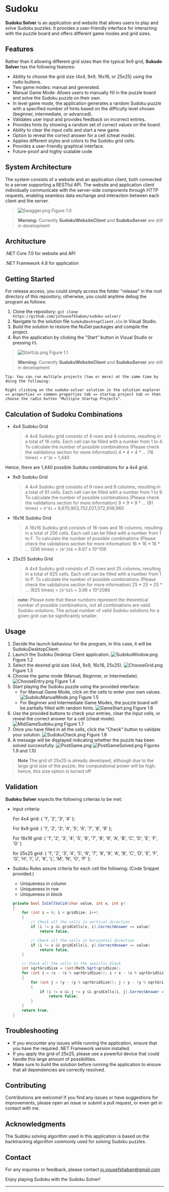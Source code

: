 # Sudoku

**Sudoku Solver** is an application and website that allows users to play and solve Sudoku puzzles. It provides a user-friendly interface for interacting with the puzzle board and offers different game modes and grid sizes.

## Features
Rather than it allowing different grid sizes than the typical 9x9 grid, **Sukudo Solver** has the following features:

- Ability to choose the grid size (4x4, 9x9, 16x16, or 25x25) using the radio buttons.
- Two game modes: manual and generated.
- Manual Game Mode: Allows users to manually fill in the puzzle board and solve the Sudoku puzzle on their own.
- In level game mode, the application generates a random Sudoku puzzle with a specified number of hints based on the difficulty level chosen (beginner, intermediate, or advanced).
- Validates user input and provides feedback on incorrect entries.
- Provides hints by showing a random set of correct values on the board.
- Ability to clear the input cells and start a new game.
- Option to reveal the correct answer for a cell (cheat mode).
- Applies different styles and colors to the Sudoku grid cells.
- Provides a user-friendly graphical interface.
- Future-proof and highly scalable code

## System Architecture

The system consists of a website and an application client, both connected to a server supporting a RESTful API. The website and application client individually communicate with the server-side components through HTTP requests, enabling seamless data exchange and interaction between each client and the server.

>![Swagger.png](Assets/Swagger.png)
>Figure 1.0

>**Warning:**
>Currently **SudokuWebsiteClient** and **SudokuServer** are still in development

## Architucture

.NET Core 7.0 for website and API

.NET Framework 4.8 for application

## Getting Started
For release access, you could simply access the folder "release" in the root directory of this repository; otherwise, you could anytime debug the program as follows:

1. Clone the repository: `git clone https://github.com/joYousefShaban/sudoku-solver/`
2. Navigate to the solution file `SudokuDesktopClient.sln` in Visual Studio.
3. Build the solution to restore the NuGet packages and compile the project.
4. Run the application by clicking the "Start" button in Visual Studio or pressing `F5`.
>![StartUp.png](Assets/StartUp.png)
>Figure 1.1

>**Warning:**
>Currently **SudokuWebsiteClient** and **SudokuServer** are still in development

    Tip: You can run multiple projects (two or more) at the same time by doing the following:

    Right clicking on the sudoko-solver solution in the solution explorer => properties => common properties tab => startup project tab => then choose the radio button "Multiple Startup Projects".



## Calculation of Sudoku Combinations
* 4x4 Sudoku Grid

    >A 4x4 Sudoku grid consists of 4 rows and 4 columns, resulting in a total of 16 cells. Each cell can be filled with a number from 1 to 4. To calculate the number of possible combinations (Please check the validations section for more information)
    4 * 4 * 4 * ... (16 times) = `4^16` = 1,440

Hence, there are 1,440 possible Sudoku combinations for a 4x4 grid.

* 9x9 Sudoku Grid

    >A 4x4 Sudoku grid consists of 9 rows and 9 columns, resulting in a total of 81 cells. Each cell can be filled with a number from 1 to 9. To calculate the number of possible combinations (Please check the validations section for more information)
    9 * 9 * 9 * ... (81 times) = `9^81` = 6,670,903,752,021,072,936,960

* 16x16 Sudoku Grid

    >A 16x16 Sudoku grid consists of 16 rows and 16 columns, resulting in a total of 256 cells. Each cell can be filled with a number from 1 to F. To calculate the number of possible combinations (Please check the validations section for more information)
    16 * 16 * 16 * ... (256 times) = `16^256` = 6.67 x 10^109

* 25x25 Sudoku Grid

    >A 4x4 Sudoku grid consists of 25 rows and 25 columns, resulting in a total of 625 cells. Each cell can be filled with a number from 1 to P. To calculate the number of possible combinations (Please check the validations section for more information)
    25 * 25 * 25 * ... (625 times) = `25^625` = 3.96 x 10^2086 

>**note:** Please note that these numbers represent the theoretical number of possible combinations, not all combinations are valid Sudoku solutions. The actual number of valid Sudoku solutions for a given grid can be significantly smaller.



## Usage
1. Decide the launch behaviour for the program, in this case, it will be SudokuDesktopClient:
2. Launch the Sudoku Desktop Client application.
    ![SudokuWindow.png](Assets/SudokuWindow.png)
    Figure 1.2
3. Select the desired grid size (4x4, 9x9, 16x16, 25x25).
    ![ChooseGrid.png](Assets/ChooseGrid.png)
    Figure 1.3
4. Choose the game mode (Manual, Beginner, or Intermediate).
    ![ChooseEntry.png](Assets/ChooseEntry.png)
    Figure 1.4
5. Start playing the Sudoku puzzle using the provided interface:
   - For Manual Game Mode, click on the cells to enter your own values.
    ![SudokuManualMode.png](Assets/SudokuManualMode.png)
    Figure 1.5
   - For Beginner and Intermediate Game Modes, the puzzle board will be partially filled with random hints.
    ![GameStart.png](Assets/GameStart.png)
    Figure 1.6
6. Use the provided buttons to check your entries, clear the input cells, or reveal the correct answer for a cell (cheat mode).
    ![MidGameSudoku.png](Assets/MidGameSudoku.png)
    Figure 1.7
7. Once you have filled in all the cells, click the "Check" button to validate your solution.
    ![SudokuCheck.png](Assets/SudokuCheck.png)
    Figure 1.8
8. A message will be displayed indicating whether the puzzle has been solved successfully.
    ![PostGame.png](Assets/PostGame.png)
    ![PostGameSolved.png](Assets/PostGameSolved.png)
    Figures 1.9 and 1.10

> **Note**
> The grid of 25x25 is already developed, although due to the large grid size of the puzzle, the computational power will be high; hence, this size option is turned off


## Validation
**Sudoku Solver** expects the following criterias to be met:
* Input criteria:

    For 4x4 grid: { '1', '2', '3', '4' };

    For 9x9 grid: { '1', '2', '3', '4', '5', '6', '7', '8', '9' };

    For 16x16 grid: { '1', '2', '3', '4', '5', '6', '7', '8', '9', 'A', 'B', 'C', 'D', 'E', 'F', 'G' }

    for 25x25 grid: { '1', '2', '3', '4', '5', '6', '7', '8', '9', 'A', 'B', 'C', 'D', 'E', 'F', 'G', 'H', 'I', 'J', 'K', 'L', 'M', 'N', 'O', 'P' };

* Sudoku Rules assure criteria for each cell the following: (Code Snippet provided.)
    * Uniqueness in column
    * Uniqueness in row
    * Uniqueness in block
    ``` c#
    private bool IsCellValid(char value, int x, int y)
    {
        for (int i = 0; i < gridSize; i++)
        {
            // Check all the cells in vertical direction
            if (i != y && gridCells[x, i].CorrectAnswer == value)
                return false;

            // Check all the cells in horizontal direction
            if (i != x && gridCells[i, y].CorrectAnswer == value)
                return false;
        }

        // Check all the cells in the specific block
        int sqrtGridSize = (int)Math.Sqrt(gridSize);
        for (int i = (x - (x % sqrtGridSize)); i < x - (x % sqrtGridSize) + sqrtGridSize; i++)
        {
            for (int j = (y - (y % sqrtGridSize)); j < y - (y % sqrtGridSize) + sqrtGridSize; j++)
            {
                if (i != x && j != y && gridCells[i, j].CorrectAnswer == (char)value)
                    return false;
            }
        }
        return true;
    }
    ```


## Troubleshooting

- If you encounter any issues while running the application, ensure that you have the required .NET Framework version installed.
- If you apply the grid of 25x25, please use a powerful device that could handle this large amount of possibilities.
- Make sure to build the solution before running the application to ensure that all dependencies are correctly resolved.

## Contributing

Contributions are welcome! If you find any issues or have suggestions for improvements, please open an issue or submit a pull request, or even get in contact with me.


## Acknowledgments

The Sudoku solving algorithm used in this application is based on the backtracking algorithm commonly used for solving Sudoku puzzles.

## Contact

For any inquiries or feedback, please contact [jo.yousefshaban@gmail.com](mailto:jo.yousefshaban@gmail.com)

Enjoy playing Sudoku with the Sudoku Solver!

------------
